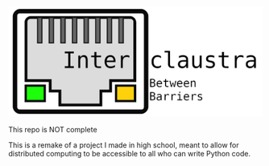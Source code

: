 ![Interclaustra logo](https://github.com/Approximately-82-kangaroos/interclaustra/blob/main/logo.png)

This repo is NOT complete

This is a remake of a project I made in high school, meant to allow for distributed computing to be accessible to all who can write Python code.
